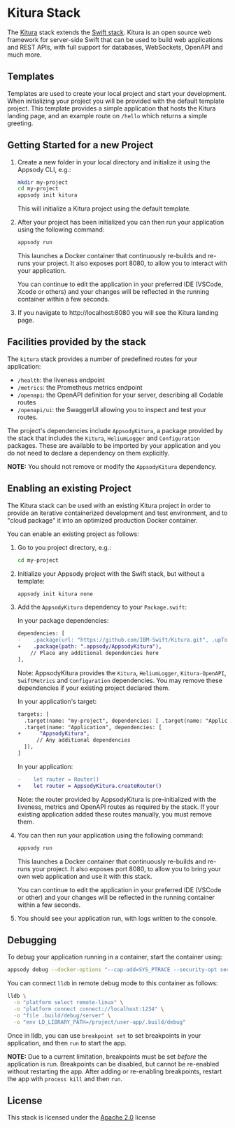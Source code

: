# Kitura Stack

The [Kitura](https://kitura.io) stack extends the [Swift stack](../swift/README.md).  Kitura is an open source web framework for server-side Swift that can be used to build web applications and REST APIs, with full support for databases, WebSockets, OpenAPI and much more.

## Templates

Templates are used to create your local project and start your development. When initializing your project you will be provided with the default template project. This template provides a simple application that hosts the Kitura landing page, and an example route on `/hello` which returns a simple greeting.

## Getting Started for a new Project

1. Create a new folder in your local directory and initialize it using the Appsody CLI, e.g.:

    ```bash
    mkdir my-project
    cd my-project
    appsody init kitura
    ```
    This will initialize a Kitura project using the default template.

2. After your project has been initialized you can then run your application using the following command:

    ```bash
    appsody run
    ```

    This launches a Docker container that continuously re-builds and re-runs your project. It also exposes port 8080, to allow you to interact with your application.

    You can continue to edit the application in your preferred IDE (VSCode, Xcode or others) and your changes will be reflected in the running container within a few seconds.

3. If you navigate to http://localhost:8080 you will see the Kitura landing page.

## Facilities provided by the stack

The `kitura` stack provides a number of predefined routes for your application:
- `/health`: the liveness endpoint
- `/metrics`: the Prometheus metrics endpoint
- `/openapi`: the OpenAPI definition for your server, describing all Codable routes
- `/openapi/ui`: the SwaggerUI allowing you to inspect and test your routes.

The project's dependencies include `AppsodyKitura`, a package provided by the stack that includes the `Kitura`, `HeliumLogger` and `Configuration` packages.  These are available to be imported by your application and you do not need to declare a dependency on them explicitly.

**NOTE:** You should not remove or modify the `AppsodyKitura` dependency.

## Enabling an existing Project

The Kitura stack can be used with an existing Kitura project in order to provide an iterative containerized development and test environment, and to "cloud package" it into an optimized production Docker container.

You can enable an existing project as follows:

1. Go to you project directory, e.g.:

    ```bash
    cd my-project
    ```

2. Initialize your Appsody project with the Swift stack, but without a template:

    ```bash
    appsody init kitura none
    ```

3. Add the `AppsodyKitura` dependency to your `Package.swift`:

    In your package dependencies:
    ```diff
    dependencies: [
    -    .package(url: "https://github.com/IBM-Swift/Kitura.git", .upToNextMinor(from: "2.8.0")),
    +    .package(path: ".appsody/AppsodyKitura"),
        // Place any additional dependencies here
    ],
    ```
    Note: AppsodyKitura provides the `Kitura`, `HeliumLogger`, `Kitura-OpenAPI`, `SwiftMetrics` and `Configuration` dependencies. You may remove these dependencies if your existing project declared them.

    In your application's target:
    ```diff
    targets: [
      .target(name: "my-project", dependencies: [ .target(name: "Application") ]),
      .target(name: "Application", dependencies: [
    +      "AppsodyKitura",
          // Any additional dependencies
      ]),
    ]
    ```

    In your application:
    ```diff
    -    let router = Router()
    +    let router = AppsodyKitura.createRouter()
    ```
    Note: the router provided by AppsodyKitura is pre-initialized with the liveness, metrics and OpenAPI routes as required by the stack. If your existing application added these routes manually, you must remove them.

4. You can then run your application using the following command:

    ```bash
    appsody run
    ```

    This launches a Docker container that continuously re-builds and re-runs your project. It also exposes port 8080, to allow you to bring your own web application and use it with this stack.

    You can continue to edit the application in your preferred IDE (VSCode or other) and your changes will be reflected in the running container within a few seconds.

3. You should see your application run, with logs written to the console.

## Debugging

To debug your application running in a container, start the container using:
```bash
appsody debug --docker-options "--cap-add=SYS_PTRACE --security-opt seccomp=unconfined"
```

You can connect `lldb` in remote debug mode to this container as follows:
```bash
lldb \
  -o "platform select remote-linux" \
  -o "platform connect connect://localhost:1234" \
  -o "file .build/debug/server" \
  -o "env LD_LIBRARY_PATH=/project/user-app/.build/debug"
```

Once in lldb, you can use `breakpoint set` to set breakpoints in your application, and then `run` to start the app.

**NOTE:** Due to a current limitation, breakpoints must be set _before_ the application is run. Breakpoints can be disabled, but cannot be re-enabled without restarting the app. After adding or re-enabling breakpoints, restart the app with `process kill` and then `run`.

## License

This stack is licensed under the [Apache 2.0](./image/LICENSE) license
